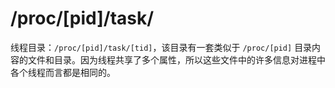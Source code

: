 # /proc/[pid]/task/

线程目录：`/proc/[pid]/task/[tid]`，该目录有一套类似于 `/proc/[pid]` 目录内容的文件和目录。因为线程共享了多个属性，所以这些文件中的许多信息对进程中各个线程而言都是相同的。